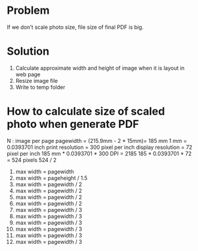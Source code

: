 # Problem
If we don't scale photo size, file size of final PDF is big.

# Solution
1. Calculate approximate width and height of image when it is layout in web page
2. Resize image file
3. Write to temp folder

# How to calculate size of scaled photo when generate PDF

N : image per page
pagewidth = (215.9mm - 2 * 15mm)= 185 mm
1 mm = 0.0393701 inch
print resolution = 300 pixel per inch
display resolution = 72 pixel per inch
185 mm  * 0.0393701 * 300 DPI = 2185
185 * 0.0393701 * 72 = 524 pixels
524 / 2
1. max width = pagewidth
2. max width = pageheight / 1.5
3. max width = pagewidth / 2
4. max width = pagewidth / 2
5. max width = pagewidth / 2
6. max width = pagewidth / 2
7. max width = pagewidth / 3
8. max width = pagewidth / 3
9. max width = pagewidth / 3
10. max width = pagewidth / 3
11. max width = pagewidth / 3
12. max width = pagewidth / 3